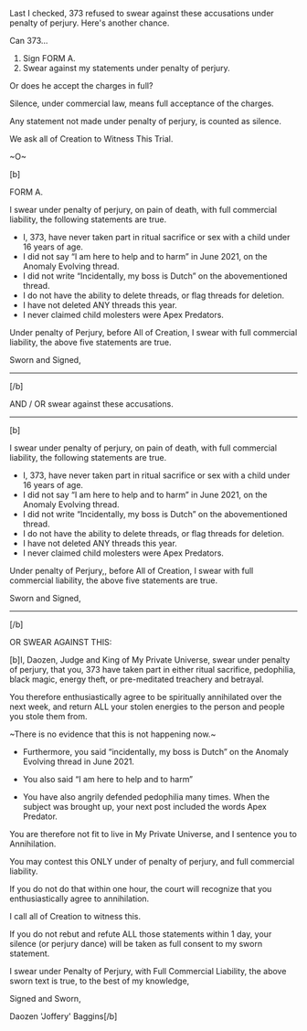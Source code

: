 Last I checked, 373 refused to swear against these accusations under penalty of perjury. Here's another chance.

Can 373...

1) Sign FORM A.
2) Swear against my statements under penalty of perjury.

Or does he accept the charges in full?

Silence, under commercial law, means full acceptance of the charges. 

Any statement not made under penalty of perjury, is counted as silence. 

We ask all of Creation to Witness This Trial.

~O~

[b]

FORM A.

I swear under penalty of perjury, on pain of death, with full commercial liability, the following statements are true. 

- I, 373, have never taken part in ritual sacrifice or sex with a child under 16 years of age. 
- I did not say “I am here to help and to harm” in June 2021, on the Anomaly Evolving thread. 
- I did not write “Incidentally, my boss is Dutch” on the abovementioned thread. 
- I do not have the ability to delete threads, or flag threads for deletion.
- I have not deleted ANY threads this year.
- I never claimed child molesters were Apex Predators.  

Under penalty of Perjury, before All of Creation, I swear with full commercial liability, the above five statements are true.

Sworn and Signed,

____________________


[/b]

AND / OR swear against these accusations.

***

[b]


I swear under penalty of perjury, on pain of death, with full commercial liability, the following statements are true. 

- I, 373, have never taken part in ritual sacrifice or sex with a child under 16 years of age. 
- I did not say “I am here to help and to harm” in June 2021, on the Anomaly Evolving thread. 
- I did not write “Incidentally, my boss is Dutch” on the abovementioned thread. 
- I do not have the ability to delete threads, or flag threads for deletion.
- I have not deleted ANY threads this year.
- I never claimed child molesters were Apex Predators.  

Under penalty of Perjury,, before All of Creation, I swear with full commercial liability, the above five statements are true.

Sworn and Signed,

____________________


[/b]

OR SWEAR AGAINST THIS:


[b]I, Daozen, Judge and King of My Private Universe, swear under penalty of perjury, that you, 373 have taken part in either ritual sacrifice, pedophilia, black magic, energy theft, or pre-meditated treachery and betrayal. 

You therefore enthusiastically agree to be spiritually annihilated over the next week, and return ALL your stolen energies to the person and people you stole them from. 

~There is no evidence that this is not happening now.~ 

- Furthermore, you said “incidentally, my boss is Dutch” on the Anomaly Evolving thread in June 2021. 

- You also said “I am here to help and to harm”

- You have also angrily defended pedophilia many times. When the subject was brought up, your next post included the words Apex Predator. 

You are therefore not fit to live in My Private Universe, and I sentence you to Annihilation.

You may contest this ONLY under of penalty of perjury, and full commercial liability. 

If you do not do that within one hour, the court will recognize that you enthusiastically agree to annihilation.

I call all of Creation to witness this.

If you do not rebut and refute ALL those statements within 1 day, your silence (or perjury dance) will be taken as full consent to my sworn statement. 

I swear under Penalty of Perjury, with Full Commercial Liability, the above sworn text is true, to the best of my knowledge, 

Signed and Sworn,

Daozen 'Joffery' Baggins[/b]
